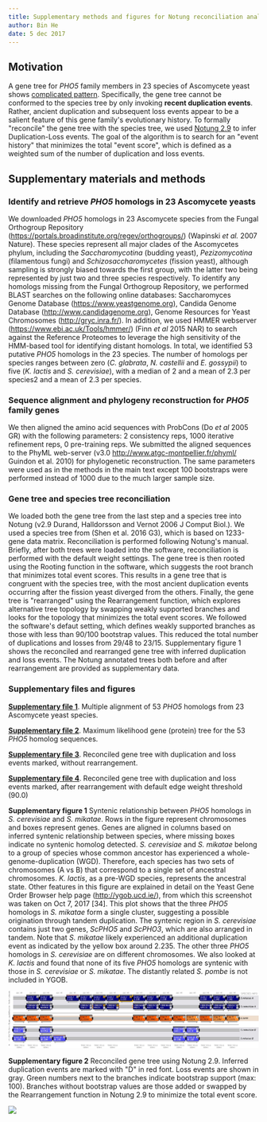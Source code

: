 ```yaml
---
title: Supplementary methods and figures for Notung reconciliation analysis
author: Bin He
date: 5 dec 2017
---
```


## Motivation

A gene tree for _PHO5_ family members in 23 species of Ascomycete yeast shows [complicated pattern](../output/notung/pho5_ascomycetes_tree_20171115.txt). Specifically, the gene tree cannot be conformed to the species tree by only invoking **recent duplication events**. Rather, ancient duplication and subsequent loss events appear to be a salient feature of this gene family's evolutionary history. To formally "reconcile" the gene tree with the species tree, we used [Notung 2.9](http://www.cs.cmu.edu/~durand/Notung/) to infer Duplication-Loss events. The goal of the algorithm is to search for an "event history" that minimizes the total "event score", which is defined as a weighted sum of the number of duplication and loss events.

## Supplementary materials and methods

### Identify and retrieve _PHO5_ homologs in 23 Ascomycete yeasts

We downloaded _PHO5_ homologs in 23 Ascomycete species from the Fungal Orthogroup Repository (https://portals.broadinstitute.org/regev/orthogroups/) (Wapinski _et al._ 2007 Nature). These species represent all major clades of the Ascomycetes phylum, including the _Saccharomycotina_ (budding yeast), _Pezizomycotina_ (filamentous fungi) and _Schizosaccharomycetes_ (fission yeast), although sampling is strongly biased towards the first group, with the latter two being represented by just two and three species respectively. To identify any homologs missing from the Fungal Orthogroup Repository, we performed BLAST searches on the following online databases: Saccharomyces Genome Database (https://www.yeastgenome.org), Candida Genome Database (http://www.candidagenome.org), Genome Resources for Yeast Chromosomes (http://gryc.inra.fr/). In addition, we used HMMER webserver (https://www.ebi.ac.uk/Tools/hmmer/) (Finn _et al_ 2015 NAR) to search against the Reference Proteomes to leverage the high sensitivity of the HMM-based tool for identifying distant homologs. In total, we identified 53 putative _PHO5_ homologs in the 23 species. The number of homologs per species ranges between zero (_C. glabrata_, _N. castellii_ and _E. gossypii_) to five (_K. lactis_ and _S. cerevisiae_), with a median of 2 and a mean of 2.3 per species2 and a mean of 2.3 per species.

### Sequence alignment and phylogeny reconstruction for _PHO5_ family genes

We then aligned the amino acid sequences with ProbCons (Do _et al_ 2005 GR) with the following parameters: 2 consistency reps, 1000 iterative refinement reps, 0 pre-training reps. We submitted the aligned sequences to the PhyML web-server (v3.0 http://www.atgc-montpellier.fr/phyml/ Guindon et al. 2010) for phylogenetic reconstruction. The same parameters were used as in the methods in the main text except 100 bootstraps were performed instead of 1000 due to the much larger sample size.

### Gene tree and species tree reconciliation

We loaded both the gene tree from the last step and a species tree into Notung (v2.9 Durand, Halldorsson and Vernot 2006 J Comput Biol.). We used a species tree from (Shen et al. 2016 G3), which is based on 1233-gene data matrix. Reconciliation is performed following Notung's manual. Briefly, after both trees were loaded into the software, reconciliation is performed with the default weight settings. The gene tree is then rooted using the Rooting function in the software, which suggests the root branch that minimizes total event scores. This results in a gene tree that is congruent with the species tree, with the most ancient duplication events occurring after the fission yeast diverged from the others. Finally, the gene tree is "rearranged" using the Rearrangement function, which explores alternative tree topology by swapping weakly supported branches and looks for the topology that minimizes the total event scores. We followed the software's defaut setting, which defines weakly supported branches as those with less than 90/100 bootstrap values. This reduced the total number of duplications and losses from 29/48 to 23/15. Supplementary figure 1 shows the reconciled and rearranged gene tree with inferred duplication and loss events. The Notung annotated trees both before and after rearrangement are provided as supplementary data.

### Supplementary files and figures

[**Supplementary file 1**](./supplementary/Supplementary_file_1_alignment.phy). Multiple alignment of 53 _PHO5_ homologs from 23 Ascomycete yeast species.

[**Supplementary file 2**](./supplementary/Supplementary_file_2_ML_gene_tree.txt). Maximum likelihood gene (protein) tree for the 53 _PHO5_ homolog sequences.

[**Supplementary file 3**](./supplementary/Supplementary_file_3_notung_without_rearrangement.ntg). Reconciled gene tree with duplication and loss events marked, without rearrangement.

[**Supplementary file 4**](./supplementary/Supplementary_file_4_notung_with_rearrangement.ntg). Reconciled gene tree with duplication and loss events marked, after rearrangement with default edge weight threshold (90.0)

**Supplementary figure 1**  Syntenic relationship between _PHO5_ homologs in _S. cerevisiae_ and _S. mikatae_. Rows in the figure represent chromosomes and boxes represent genes. Genes are aligned in columns based on inferred syntenic relationship between species, where missing boxes indicate no syntenic homolog detected. _S. cerevisiae_ and _S. mikatae_ belong to a group of species whose common ancestor has experienced a whole-genome-duplication (WGD). Therefore, each species has two sets of chromosomes (A vs B) that correspond to a single set of ancestral chromosomes. _K. lactis_, as a pre-WGD species, represents the ancestral state. Other features in this figure are explained in detail on the Yeast Gene Order Browser help page (http://ygob.ucd.ie/), from which this screenshot was taken on Oct 7, 2017 [34]. This plot shows that the three _PHO5_ homologs in _S. mikatae_ form a single cluster, suggesting a possible origination through tandem duplication. The syntenic region in _S. cerevisiae_ contains just two genes, _ScPHO5_ and _ScPHO3_, which are also arranged in tandem. Note that _S. mikatae_ likely experienced an additional duplication event as indicated by the yellow box around 2.235. The other three _PHO5_ homologs in _S. cerevisiae_ are on different chromosomes. We also looked at _K. lactis_ and found that none of its five _PHO5_ homologs are syntenic with those in _S. cerevisiae_ or _S. mikatae_. The distantly related _S. pombe_ is not included in YGOB.

![](supplementary/Supplementary_figure_1_synteny.jpg)

**Supplementary figure 2** Reconciled gene tree using Notung 2.9. Inferred duplication events are marked with "D" in red font. Loss events are shown in gray. Green numbers next to the branches indicate bootstrap support (max: 100). Branches without bootstrap values are those added or swapped by the Rearrangement function in Notung 2.9 to minimize the total event score.

![](supplementary/Supplementary_figure_2_reconciled_gene_tree.png)
